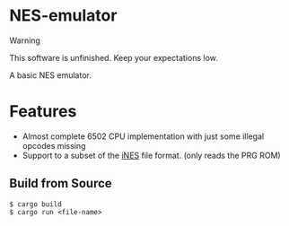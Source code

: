 # NES-emulator

> [!WARNING]
> This software is unfinished. Keep your expectations low.

A basic NES emulator.

# Features

- Almost complete 6502 CPU implementation with just some illegal opcodes missing
- Support to a subset of the [iNES](https://www.nesdev.org/wiki/INES) file
  format. (only reads the PRG ROM)

## Build from Source

```console
$ cargo build
$ cargo run <file-name>
```
